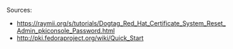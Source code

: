 Sources: 
* https://raymii.org/s/tutorials/Dogtag_Red_Hat_Certificate_System_Reset_Admin_pkiconsole_Password.html
* http://pki.fedoraproject.org/wiki/Quick_Start